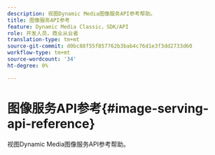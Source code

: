 ```yaml
---
description: 视图Dynamic Media图像服务API参考帮助。
title: 图像服务API参考
feature: Dynamic Media Classic，SDK/API
role: 开发人员，商业从业者
translation-type: tm+mt
source-git-commit: d0bc88f55f857762b3bab4c76d1e3f3dd2733d60
workflow-type: tm+mt
source-wordcount: '34'
ht-degree: 0%

---
```



# 图像服务API参考{#image-serving-api-reference}

视图Dynamic Media图像服务API参考帮助。

